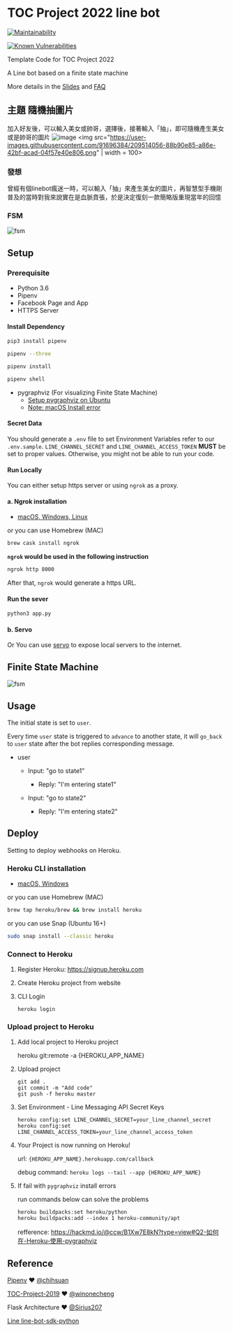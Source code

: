 # TOC Project 2022 line bot

[![Maintainability](https://api.codeclimate.com/v1/badges/dc7fa47fcd809b99d087/maintainability)](https://codeclimate.com/github/NCKU-CCS/TOC-Project-2020/maintainability)

[![Known Vulnerabilities](https://snyk.io/test/github/NCKU-CCS/TOC-Project-2020/badge.svg)](https://snyk.io/test/github/NCKU-CCS/TOC-Project-2020)


Template Code for TOC Project 2022

A Line bot based on a finite state machine

More details in the [Slides](https://hackmd.io/@TTW/ToC-2019-Project#) and [FAQ](https://hackmd.io/s/B1Xw7E8kN)
## 主題 隨機抽圖片
加入好友後，可以輸入美女或帥哥，選擇後，接著輸入「抽」，即可隨機產生美女或是帥哥的圖片
![image](https://user-images.githubusercontent.com/91696384/209514056-88b90e85-a86e-42bf-acad-04f57e40e806.png)
<img src="https://user-images.githubusercontent.com/91696384/209514056-88b90e85-a86e-42bf-acad-04f57e40e806.png" | width = 100>
### 發想
曾經有個linebot瘋迷一時，可以輸入「抽」來產生美女的圖片，再智慧型手機剛普及的當時對我來說實在是血脈賁張，於是決定復刻一款簡略版重現當年的回憶
### FSM
![fsm](https://user-images.githubusercontent.com/91696384/209514697-2f56e0ed-58f3-498f-b205-3b19b34f6bb7.png)
## Setup

### Prerequisite
* Python 3.6
* Pipenv
* Facebook Page and App
* HTTPS Server

#### Install Dependency
```sh
pip3 install pipenv

pipenv --three

pipenv install

pipenv shell
```

* pygraphviz (For visualizing Finite State Machine)
    * [Setup pygraphviz on Ubuntu](http://www.jianshu.com/p/a3da7ecc5303)
	* [Note: macOS Install error](https://github.com/pygraphviz/pygraphviz/issues/100)


#### Secret Data
You should generate a `.env` file to set Environment Variables refer to our `.env.sample`.
`LINE_CHANNEL_SECRET` and `LINE_CHANNEL_ACCESS_TOKEN` **MUST** be set to proper values.
Otherwise, you might not be able to run your code.

#### Run Locally
You can either setup https server or using `ngrok` as a proxy.

#### a. Ngrok installation
* [ macOS, Windows, Linux](https://ngrok.com/download)

or you can use Homebrew (MAC)
```sh
brew cask install ngrok
```

**`ngrok` would be used in the following instruction**

```sh
ngrok http 8000
```

After that, `ngrok` would generate a https URL.

#### Run the sever

```sh
python3 app.py
```

#### b. Servo

Or You can use [servo](http://serveo.net/) to expose local servers to the internet.


## Finite State Machine
![fsm](./img/show-fsm.png)

## Usage
The initial state is set to `user`.

Every time `user` state is triggered to `advance` to another state, it will `go_back` to `user` state after the bot replies corresponding message.

* user
	* Input: "go to state1"
		* Reply: "I'm entering state1"

	* Input: "go to state2"
		* Reply: "I'm entering state2"

## Deploy
Setting to deploy webhooks on Heroku.

### Heroku CLI installation

* [macOS, Windows](https://devcenter.heroku.com/articles/heroku-cli)

or you can use Homebrew (MAC)
```sh
brew tap heroku/brew && brew install heroku
```

or you can use Snap (Ubuntu 16+)
```sh
sudo snap install --classic heroku
```

### Connect to Heroku

1. Register Heroku: https://signup.heroku.com

2. Create Heroku project from website

3. CLI Login

	`heroku login`

### Upload project to Heroku

1. Add local project to Heroku project

	heroku git:remote -a {HEROKU_APP_NAME}

2. Upload project

	```
	git add .
	git commit -m "Add code"
	git push -f heroku master
	```

3. Set Environment - Line Messaging API Secret Keys

	```
	heroku config:set LINE_CHANNEL_SECRET=your_line_channel_secret
	heroku config:set LINE_CHANNEL_ACCESS_TOKEN=your_line_channel_access_token
	```

4. Your Project is now running on Heroku!

	url: `{HEROKU_APP_NAME}.herokuapp.com/callback`

	debug command: `heroku logs --tail --app {HEROKU_APP_NAME}`

5. If fail with `pygraphviz` install errors

	run commands below can solve the problems
	```
	heroku buildpacks:set heroku/python
	heroku buildpacks:add --index 1 heroku-community/apt
	```

	refference: https://hackmd.io/@ccw/B1Xw7E8kN?type=view#Q2-如何在-Heroku-使用-pygraphviz

## Reference
[Pipenv](https://medium.com/@chihsuan/pipenv-更簡單-更快速的-python-套件管理工具-135a47e504f4) ❤️ [@chihsuan](https://github.com/chihsuan)

[TOC-Project-2019](https://github.com/winonecheng/TOC-Project-2019) ❤️ [@winonecheng](https://github.com/winonecheng)

Flask Architecture ❤️ [@Sirius207](https://github.com/Sirius207)

[Line line-bot-sdk-python](https://github.com/line/line-bot-sdk-python/tree/master/examples/flask-echo)
